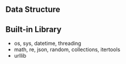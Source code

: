 ## Data Structure

## Built-in Library

- os, sys, datetime, threading
- math, re, json, random, collections, itertools
- urllib
